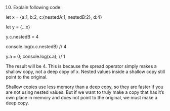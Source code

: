 10. Explain following code:

let x = {a:1, b:2, c:{nestedA:1, nestedB:2}, d:4}

let y = {...x}

y.c.nestedB = 4

console.log(x.c.nestedB) // 4

y.a = 0;
console.log(x.a); // 1














The result will be 4. This is because the spread operator simply makes a shallow copy, not a deep copy of x. Nested values inside a shallow copy still point to the original.

Shallow copies use less memory than a deep copy, so they are faster if you are not using nested values. But if we want to truly make a copy that has it’s own place in memory and does not point to the original, we must make a deep copy.